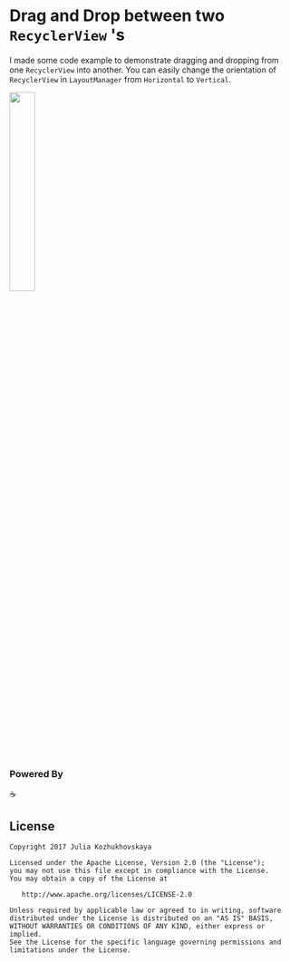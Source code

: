 # Drag and Drop between two `RecyclerView` 's

I made some code example to demonstrate dragging and dropping from one `RecyclerView` into another.
You can easily change the orientation of `RecyclerView` in `LayoutManager` from `Horizontal` to `Vertical`.

<img src="https://github.com/jkozh/DragDropTwoRecyclerViews/blob/master/art/screen.gif" width="30%"/>

### Powered By
☕

## License
```
Copyright 2017 Julia Kozhukhovskaya

Licensed under the Apache License, Version 2.0 (the "License");
you may not use this file except in compliance with the License.
You may obtain a copy of the License at

   http://www.apache.org/licenses/LICENSE-2.0

Unless required by applicable law or agreed to in writing, software
distributed under the License is distributed on an "AS IS" BASIS,
WITHOUT WARRANTIES OR CONDITIONS OF ANY KIND, either express or implied.
See the License for the specific language governing permissions and
limitations under the License.
```
